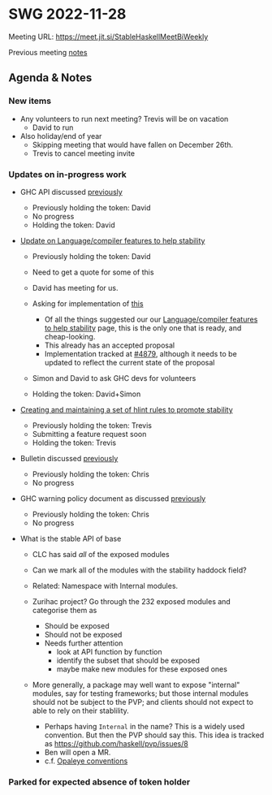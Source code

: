 SWG 2022-11-28
==============

Meeting URL: https://meet.jit.si/StableHaskellMeetBiWeekly

Previous meeting [notes](https://github.com/haskellfoundation/stability/blob/main/meetings/2022-11-14.md)

## Agenda & Notes

### New items

  - Any volunteers to run next meeting? Trevis will be on vacation
    - David to run
  - Also holiday/end of year
	- Skipping meeting that would have fallen on December 26th.
	- Trevis to cancel meeting invite

### Updates on in-progress work
  - GHC API discussed [previously](https://github.com/haskellfoundation/stability/blob/main/meetings/2022-10-17.md)
      - Previously holding the token: David
      - No progress
      - Holding the token: David
  - [Update on Language/compiler features to help stability](https://edit.smart-cactus.org/jeFTSfj9SRun6ywmj1Tqcw?view)
      - Previously holding the token: David
      - Need to get a quote for some of this
      - David has meeting for us.
      - Asking for implementation of [this](https://github.com/ghc-proposals/ghc-proposals/blob/master/proposals/0134-deprecating-exports-proposal.rst)
        - Of all the things suggested our our [Language/compiler features to help stability](https://edit.smart-cactus.org/jeFTSfj9SRun6ywmj1Tqcw?view) page, this is the only one that is ready, and cheap-looking.
        - This already has an accepted proposal
        - Implementation tracked at [#4879](https://gitlab.haskell.org/ghc/ghc/-/issues/4879), although it needs to be updated to reflect the current state of the proposal

      - Simon and David to ask GHC devs for volunteers
      - Holding the token: David+Simon

  - [Creating and maintaining a set of hlint rules to promote stability](https://github.com/haskellfoundation/stability/pull/14)
      - Previously holding the token: Trevis
      - Submitting a feature request soon
	  - Holding the token: Trevis

  - Bulletin discussed [previously](https://github.com/haskellfoundation/stability/blob/main/meetings/2022-10-17.md)
      - Previously holding the token: Chris
      - No progress

  - GHC warning policy document as discussed [previously](https://github.com/haskellfoundation/stability/blob/main/meetings/2022-05-30.md)
      - Previously holding the token: Chris
      - No progress

  - What is the stable  API of base
    - CLC has said *all* of the exposed modules
    - Can we mark all of the modules with the stability haddock field?
    - Related: Namespace with Internal modules.
    - Zurihac project?  Go through the 232 exposed modules and categorise them as
        - Should be exposed
        - Should not be exposed
        - Needs further attention
            - look at API function by function
            - identify the subset that should be exposed
            - maybe make new modules for these exposed ones

    - More generally, a package may well want to expose "internal" modules, say for testing frameworks; but those internal modules should not be subject to the PVP; and clients should not expect to able to rely on their stablility.
        - Perhaps having `Internal` in the name?  This is a widely used convention.  But then the PVP should say this.  This idea is tracked as https://github.com/haskell/pvp/issues/8
        - Ben will open a MR.
        - c.f. [Opaleye conventions](https://github.com/tomjaguarpaw/haskell-opaleye#internal-modules)


### Parked for expected absence of token holder

